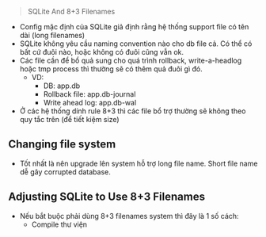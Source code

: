 > SQLite And 8+3 Filenames
- Config mặc định của SQLite giả định rằng hệ thống support file có tên dài (long filenames)
- SQLite không yêu cầu naming convention nào cho db file cả. Có thể có bất cứ đuôi nào, hoặc không có đuôi cũng vẫn ok.
- Các file cần để bổ quả sung cho quá trình rollback, write-a-headlog hoặc tmp process thì thường sẽ có thêm quả đuôi gì đó.
    - VD:
        - DB: app.db
        - Rollback file: app.db-journal
        - Write ahead log: app.db-wal
- Ở các hệ thống dính rule 8+3 thì các file bổ trợ thường sẽ không theo quy tắc trên (để tiết kiệm size)

## Changing file system
- Tốt nhất là nên upgrade lên system hỗ trợ long file name. Short file name dễ gây corrupted database.

## Adjusting SQLite to Use 8+3 Filenames
- Nếu bắt buộc phải dùng 8+3 filenames system thì đây là 1 số cách:
    - Compile thư viện